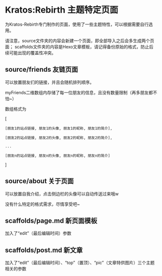 # Kratos:Rebirth 主题特定页面

 为Kratos-Rebirth专门制作的页面，使用了一些主题特性，可以根据需要自行选用。

 请注意，source文件夹的内容会新建一个页面，即全部导入之后会多生成两个页面；
 scaffolds文件夹的内容是Hexo文章模板，请记得备份原始的格式，防止后续可能出现的覆盖性冲突。

## source/friends 友链页面

可以放置朋友们的链接，并且会随机排列顺序。

myFriends二维数组内存储了每一位朋友的信息，且没有数量限制（再多朋友都不怕~）

数组格式为

\[

    [朋友1的站点链接, 朋友1的头像, 朋友1的昵称, 朋友1的简介],
    
    [朋友2的站点链接, 朋友2的头像, 朋友2的昵称, 朋友2的简介],
    
    ...
    
    [朋友n的站点链接, 朋友n的头像, 朋友n的昵称, 朋友n的简介]

\]

## source/about 关于页面

可以放置自我介绍，点击侧边栏的头像可以自动传送过来哦w

没有什么特定的格式需求，尽情享受吧~

## scaffolds/page.md 新页面模板

加入了“edit”（最后编辑时间）参数

## scaffolds/post.md 新文章

加入了“edit”（最后编辑时间）、“top”（置顶）、“pic”（文章特供图片）三个主题相关的参数
